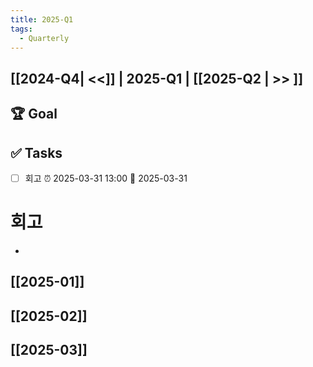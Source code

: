 ```yaml
---
title: 2025-Q1
tags:
  - Quarterly
---
```


## [[2024-Q4| <<]] | 2025-Q1 | [[2025-Q2 | >> ]]

## 🏆 Goal

## ✅ Tasks
- [ ] 회고 ⏰ 2025-03-31 13:00 📅 2025-03-31
# 회고
- 
## [[2025-01]]
## [[2025-02]]
## [[2025-03]]
